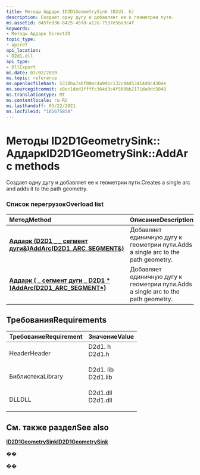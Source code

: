 ```yaml
---
title: Методы Аддарк ID2D1GeometrySink (D2d1. h)
description: Создает одну дугу и добавляет ее к геометрии пути.
ms.assetid: 845fed36-8425-45fd-a12e-7537e5ba3c4f
keywords:
- Методы Аддарк Direct2D
topic_type:
- apiref
api_location:
- D2d1.dll
api_type:
- DllExport
ms.date: 07/02/2019
ms.topic: reference
ms.openlocfilehash: 5330ba7abf00ec4a99bc132c94d53414d9c430ee
ms.sourcegitcommit: c8ec1ded1ffffc364d3c4f560bb2171da0dc5040
ms.translationtype: MT
ms.contentlocale: ru-RU
ms.lasthandoff: 03/22/2021
ms.locfileid: "105675858"
---
```

# <a name="id2d1geometrysinkaddarc-methods"></a><span data-ttu-id="c4103-104">Методы ID2D1GeometrySink:: Аддарк</span><span class="sxs-lookup"><span data-stu-id="c4103-104">ID2D1GeometrySink::AddArc methods</span></span>

<span data-ttu-id="c4103-105">Создает одну дугу и добавляет ее к геометрии пути.</span><span class="sxs-lookup"><span data-stu-id="c4103-105">Creates a single arc and adds it to the path geometry.</span></span>

### <a name="overload-list"></a><span data-ttu-id="c4103-106">Список перегрузок</span><span class="sxs-lookup"><span data-stu-id="c4103-106">Overload list</span></span>



| <span data-ttu-id="c4103-107">Метод</span><span class="sxs-lookup"><span data-stu-id="c4103-107">Method</span></span>                                                                                | <span data-ttu-id="c4103-108">Описание</span><span class="sxs-lookup"><span data-stu-id="c4103-108">Description</span></span>                                         |
|:--------------------------------------------------------------------------------------|:----------------------------------------------------|
| <span data-ttu-id="c4103-109">[**Аддарк (D2D1 \_ \_ сегмент дуги&)**](/windows/win32/api/d2d1/nf-d2d1-id2d1geometrysink-addarc(constd2d1_arc_segment_))</span><span class="sxs-lookup"><span data-stu-id="c4103-109">[**AddArc(D2D1\_ARC\_SEGMENT&)**](/windows/win32/api/d2d1/nf-d2d1-id2d1geometrysink-addarc(constd2d1_arc_segment_))</span></span>  | <span data-ttu-id="c4103-110">Добавляет единичную дугу к геометрии пути.</span><span class="sxs-lookup"><span data-stu-id="c4103-110">Adds a single arc to the path geometry.</span></span><br/>  |
| <span data-ttu-id="c4103-111">[**Аддарк ( \_ сегмент дуги \_ D2D1 \* )**](/windows/win32/api/d2d1/nf-d2d1-id2d1geometrysink-addarc(constd2d1_arc_segment_))</span><span class="sxs-lookup"><span data-stu-id="c4103-111">[**AddArc(D2D1\_ARC\_SEGMENT\*)**](/windows/win32/api/d2d1/nf-d2d1-id2d1geometrysink-addarc(constd2d1_arc_segment_))</span></span> | <span data-ttu-id="c4103-112">Добавляет единичную дугу к геометрии пути.</span><span class="sxs-lookup"><span data-stu-id="c4103-112">Adds a single arc to the path geometry.</span></span> <br/> |



## <a name="requirements"></a><span data-ttu-id="c4103-113">Требования</span><span class="sxs-lookup"><span data-stu-id="c4103-113">Requirements</span></span>



| <span data-ttu-id="c4103-114">Требование</span><span class="sxs-lookup"><span data-stu-id="c4103-114">Requirement</span></span> | <span data-ttu-id="c4103-115">Значение</span><span class="sxs-lookup"><span data-stu-id="c4103-115">Value</span></span> |
|--------------------|-------------------------------------------------------------------------------------|
| <span data-ttu-id="c4103-116">Header</span><span class="sxs-lookup"><span data-stu-id="c4103-116">Header</span></span><br/>  | <dl> <span data-ttu-id="c4103-117"><dt>D2d1. h</dt></span><span class="sxs-lookup"><span data-stu-id="c4103-117"><dt>D2d1.h</dt></span></span> </dl>   |
| <span data-ttu-id="c4103-118">Библиотека</span><span class="sxs-lookup"><span data-stu-id="c4103-118">Library</span></span><br/> | <dl> <span data-ttu-id="c4103-119"><dt>D2d1. lib</dt></span><span class="sxs-lookup"><span data-stu-id="c4103-119"><dt>D2d1.lib</dt></span></span> </dl> |
| <span data-ttu-id="c4103-120">DLL</span><span class="sxs-lookup"><span data-stu-id="c4103-120">DLL</span></span><br/>     | <dl> <span data-ttu-id="c4103-121"><dt>D2d1.dll</dt></span><span class="sxs-lookup"><span data-stu-id="c4103-121"><dt>D2d1.dll</dt></span></span> </dl> |



## <a name="see-also"></a><span data-ttu-id="c4103-122">См. также раздел</span><span class="sxs-lookup"><span data-stu-id="c4103-122">See also</span></span>

<dl> <dt>

[<span data-ttu-id="c4103-123">**ID2D1GeometrySink**</span><span class="sxs-lookup"><span data-stu-id="c4103-123">**ID2D1GeometrySink**</span></span>](/windows/win32/api/d2d1/nn-d2d1-id2d1geometrysink)
</dt> </dl>

<span data-ttu-id="c4103-124">�</span><span class="sxs-lookup"><span data-stu-id="c4103-124">�</span></span>

<span data-ttu-id="c4103-125">�</span><span class="sxs-lookup"><span data-stu-id="c4103-125">�</span></span>
